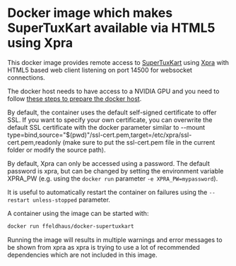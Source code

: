 # Docker image which makes SuperTuxKart available via HTML5 using Xpra

This docker image provides remote access to [SuperTuxKart](https://supertuxkart.net/) using [Xpra](https://xpra.org/) with HTML5 based web client listening on port 14500 for websocket connections.

The docker host needs to have access to a NVIDIA GPU and you need to follow [these steps to prepare the docker host](https://github.com/ffeldhaus/docker-xpra-html5-opengl-minimal#prerequisites-for-the-docker-host).

By default, the container uses the default self-signed certificate to offer SSL. If you want to specify your own certificate, you can overwrite the default SSL certificate with the docker parameter similar to --mount type=bind,source="$(pwd)"/ssl-cert.pem,target=/etc/xpra/ssl-cert.pem,readonly (make sure to put the ssl-cert.pem file in the current folder or modify the source path).

By default, Xpra can only be accessed using a password. The default password is xpra, but can be changed by setting the environment variable XPRA_PW (e.g. using the `docker run` parameter `-e XPRA_PW=mypassword`).

It is useful to automatically restart the container on failures using the `--restart unless-stopped` parameter.

A container using the image can be started with:

```sh
docker run ffeldhaus/docker-supertuxkart
```

Running the image will results in multiple warnings and error messages to be shown from xpra as xpra is trying to use a lot of recommended dependencies which are not included in this image.
